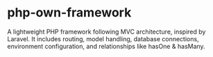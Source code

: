 # php-own-framework
A lightweight PHP framework following MVC architecture, inspired by Laravel. It includes routing, model handling, database connections, environment configuration, and relationships like hasOne &amp; hasMany.
